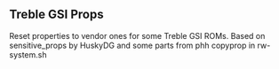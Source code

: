 ## Treble GSI Props

Reset properties to vendor ones for some Treble GSI ROMs. Based on sensitive_props by HuskyDG and some parts from phh copyprop in rw-system.sh 
